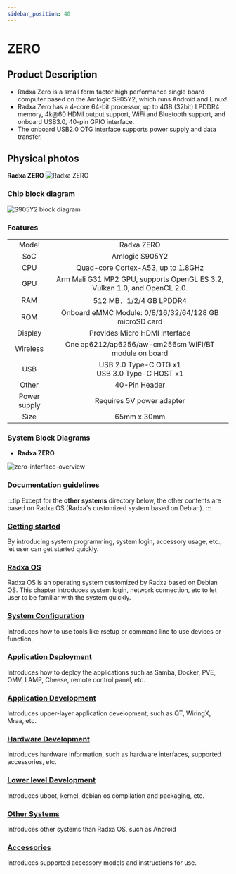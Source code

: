 ```yaml
---
sidebar_position: 40
---
```


# ZERO

## Product Description

- Radxa Zero is a small form factor high performance single board computer based on the Amlogic S905Y2, which runs Android and Linux!
- Radxa Zero has a 4-core 64-bit processor, up to 4GB (32bit) LPDDR4 memory, 4k@60 HDMI output support, WiFi and Bluetooth support, and onboard USB3.0, 40-pin GPIO interface.
- The onboard USB2.0 OTG interface supports power supply and data transfer.

## Physical photos

**Radxa ZERO**
![Radxa ZERO](/img/zero/zero/Zero_ports.webp)

### Chip block diagram

![S905Y2 block diagram](/img/zero/zero/S905Y2-block-digram.webp)

### Features

<table>
    <tr>
        <td align="center">Model</td>
        <td align="center">Radxa ZERO</td>
    </tr>
    <tr>
        <td align="center">SoC</td>
        <td colspan="2" align="center">Amlogic S905Y2</td>
    </tr>
    <tr>
        <td align="center">CPU</td>
        <td colspan="2" align="center">Quad-core Cortex-A53, up to 1.8GHz</td>
    </tr>
    <tr>
        <td align="center">GPU</td>
        <td colspan="2" align="center">Arm Mali G31 MP2 GPU, supports OpenGL ES 3.2, Vulkan 1.0, and OpenCL 2.0.</td>
    </tr>
    <tr>
        <td align="center">RAM</td>
        <td colspan="2" align="center">512 MB，1/2/4 GB LPDDR4</td>
    </tr>
    <tr>
        <td align="center">ROM</td>
        <td align="center">Onboard eMMC Module: 0/8/16/32/64/128 GB<br/>microSD card</td>
    </tr>
    <tr>
        <td align="center">Display</td>
        <td colspan="2" align="center">Provides Micro HDMI interface</td>
    </tr>
    <tr>
        <td align="center">Wireless</td>
        <td align="center">One ap6212/ap6256/aw-cm256sm WIFI/BT module on board</td>
    </tr>
    <tr>
        <td align="center">USB</td>
        <td colspan="2" align="center">USB 2.0 Type-C OTG x1<br/>USB 3.0 Type-C HOST x1</td>
    </tr>
    <tr>
        <td align="center">Other</td>
        <td colspan="2" align="center">40-Pin Header</td>
    </tr>
    <tr>
        <td align="center">Power supply</td>
        <td colspan="2" align="center">Requires 5V power adapter</td>
    </tr>
    <tr>
        <td align="center">Size</td>
        <td colspan="2" align="center">65mm x 30mm</td>
    </tr>
</table>

### System Block Diagrams

- **Radxa ZERO**

![zero-interface-overview](/img/zero/zero/zero-block-digram.webp)

### Documentation guidelines

:::tip
Except for the **other systems** directory below, the other contents are based on Radxa OS (Radxa's customized system based on Debian).
:::

### [Getting started](/zero/zero/getting-started)

By introducing system programming, system login, accessory usage, etc., let user can get started quickly.

### [Radxa OS](/zero/zero/radxa-os)

Radxa OS is an operating system customized by Radxa based on Debian OS.
This chapter introduces system login, network connection, etc to let user to be familiar with the system quickly.

### [System Configuration](/zero/zero/os-config)

Introduces how to use tools like rsetup or command line to use devices or function.

### [Application Deployment](/zero/zero/apps-deployment)

Introduces how to deploy the applications such as Samba, Docker, PVE, OMV, LAMP, Cheese, remote control panel, etc.

### [Application Development](/zero/zero/app-development)

Introduces upper-layer application development, such as QT, WiringX, Mraa, etc.

### [Hardware Development](/zero/zero/hardware-design)

Introduces hardware information, such as hardware interfaces, supported accessories, etc.

### [Lower level Development](/zero/zero/low-level-dev)

Introduces uboot, kernel, debian os compilation and packaging, etc.

### [Other Systems](/zero/zero/other-os)

Introduces other systems than Radxa OS, such as Android

### [Accessories](/zero/zero/accessories)

Introduces supported accessory models and instructions for use.
